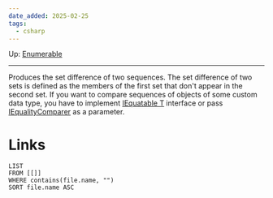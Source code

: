 ```yaml
---
date_added: 2025-02-25
tags:
  - csharp
---
```

Up: [Enumerable](Enumerable.md)
___
 Produces the set difference of two sequences. The set difference of two sets is defined as the members of the first set that don't appear in the second set.
 If you want to compare sequences of objects of some custom data type, you have to implement [IEquatable T](IEquatable%20T.md) interface or pass [IEqualityComparer](IEqualityComparer.md) as a parameter.
# Links
```dataview
LIST
FROM [[]]
WHERE contains(file.name, "")
SORT file.name ASC
```
